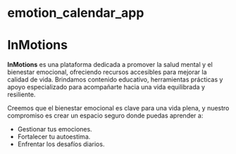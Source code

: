 # emotion_calendar_app

# InMotions

**InMotions** es una plataforma dedicada a promover la salud mental y el bienestar emocional, ofreciendo recursos accesibles para mejorar la calidad de vida. Brindamos contenido educativo, herramientas prácticas y apoyo especializado para acompañarte hacia una vida equilibrada y resiliente.

Creemos que el bienestar emocional es clave para una vida plena, y nuestro compromiso es crear un espacio seguro donde puedas aprender a:

- Gestionar tus emociones.
- Fortalecer tu autoestima.
- Enfrentar los desafíos diarios.


